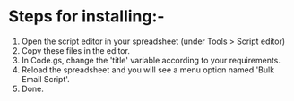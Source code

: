 # Steps for installing:-

1) Open the script editor in your spreadsheet (under Tools > Script editor)
2) Copy these files in the editor.
3) In Code.gs, change the 'title' variable according to your requirements.
4) Reload the spreadsheet and you will see a menu option named 'Bulk Email Script'.
5) Done.
